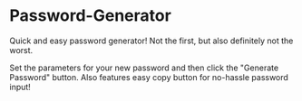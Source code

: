 # Password-Generator

Quick and easy password generator! Not the first, but also definitely not the worst.

Set the parameters for your new password and then click the "Generate Password" button. Also features easy copy button for no-hassle password input!
